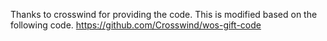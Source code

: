 Thanks to crosswind for providing the code. This is modified based on the following code.
https://github.com/Crosswind/wos-gift-code
